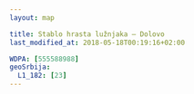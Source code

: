```yaml
---
layout: map

title: Stablo hrasta lužnjaka — Dolovo
last_modified_at: 2018-05-18T00:19:16+02:00

WDPA: [555588988]
geoSrbija:
  L1_182: [23]
---
```

